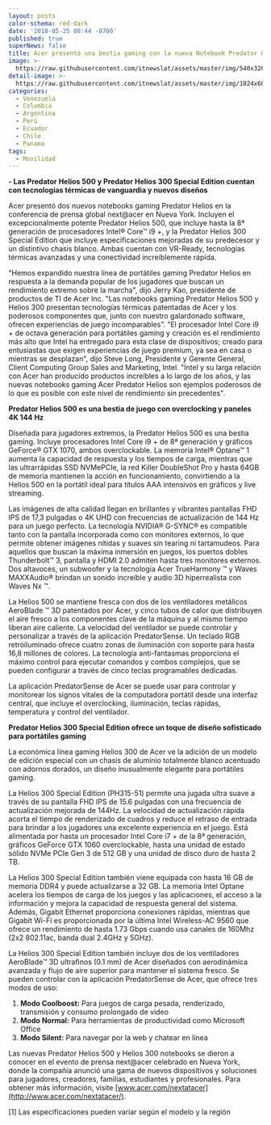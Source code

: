 ```yaml
---
layout: posts
color-schema: red-dark
date: '2018-05-25 08:44 -0700'
published: true
superNews: false
title: Acer presentó una bestia gaming con la nueva Notebook Predator Helios 500
image: >-
  https://raw.githubusercontent.com/itnewslat/assets/master/img/540x320/Acer-Predator-p.jpg
detail-image: >-
  https://raw.githubusercontent.com/itnewslat/assets/master/img/1024x680/Acer-Predator-g.jpg
categories:
  - Venezuela
  - Colombia
  - Argentina
  - Perú
  - Ecuador
  - Chile
  - Panama
tags:
  - Movilidad
---
```

**- Las Predator Helios 500 y Predator Helios 300 Special Edition cuentan con tecnologías térmicas de vanguardia y nuevos diseños**

Acer presentó dos nuevos notebooks gaming Predator Helios en la conferencia de prensa global next@acer en Nueva York. Incluyen el excepcionalmente potente Predator Helios 500, que incluye hasta la 8ª generación de procesadores Intel® Core™   i9 +, y la Predator Helios 300 Special Edition que incluye especificaciones mejoradas de su predecesor y un distintivo chasis blanco. Ambas cuentan con VR-Ready, tecnologías térmicas avanzadas y una conectividad increíblemente rápida.
 
"Hemos expandido nuestra línea de portátiles gaming Predator Helios en respuesta a la demanda popular de los jugadores que buscan un rendimiento extremo sobre la marcha", dijo Jerry Kao, presidente de productos de TI de Acer Inc. "Las notebooks gaming Predator Helios 500 y Helios 300 presentan tecnologías térmicas patentadas de Acer y los poderosos componentes que, junto con nuestro galardonado software, ofrecen experiencias de juego incomparables”.
"El procesador Intel Core i9 + de octava generación para portátiles gaming y creación es el rendimiento más alto que Intel ha entregado para esta clase de dispositivos; creado para entusiastas que exigen experiencias de juego premium, ya sea en casa o mientras se desplazan", dijo Steve Long, Presidente y Gerente General, Client Computing Group Sales and Marketing, Intel. "Intel y su larga relación con Acer han producido productos increíbles a lo largo de los años, y las nuevas notebooks gaming Acer Predator Helios son ejemplos poderosos de lo que es posible con este nivel de rendimiento sin precedentes".

**Predator Helios 500 es una bestia de juego con overclocking y paneles 4K 144 Hz**

Diseñada para jugadores extremos, la Predator Helios 500 es una bestia gaming. Incluye procesadores Intel Core i9 + de 8ª generación y gráficos GeForce® GTX 1070, ambos overclockable. La memoria Intel® Optane™ 1 aumenta la capacidad de respuesta y los tiempos de carga, mientras que las ultrarrápidas SSD NVMePCIe, la red Killer DoubleShot Pro y hasta 64GB de memoria mantienen la acción en funcionamiento, convirtiendo a la Helios 500 en la portátil ideal para títulos AAA intensivos en gráficos y live streaming.

Las imágenes de alta calidad llegan en brillantes y vibrantes pantallas FHD IPS de 17,3 pulgadas o 4K UHD con frecuencias de actualización de 144 Hz para un juego perfecto. La tecnología NVIDIA® G-SYNC® es compatible tanto con la pantalla incorporada como con monitores externos, lo que permite obtener imágenes nítidas y suaves sin tearing ni tartamudeos. Para aquellos que buscan la máxima inmersión en juegos, los puertos dobles Thunderbolt™ 3, pantalla y HDMI 2.0 admiten hasta tres monitores externos. Dos altavoces, un subwoofer y la tecnología Acer TrueHarmony ™ y Waves MAXXAudio® brindan un sonido increíble y audio 3D hiperrealista con Waves Nx ™.

La Helios 500 se mantiene fresca con dos de los ventiladores metálicos AeroBlade ™ 3D patentados por Acer, y cinco tubos de calor que distribuyen el aire fresco a los componentes clave de la máquina y al mismo tiempo liberan aire caliente. La velocidad del ventilador se puede controlar y personalizar a través de la aplicación PredatorSense.
Un teclado RGB retroiluminado ofrece cuatro zonas de iluminación con soporte para hasta 16,8 millones de colores. La tecnología anti-fantasmas proporciona el máximo control para ejecutar comandos y combos complejos, que se pueden configurar a través de cinco teclas programables dedicadas.

La aplicación PredatorSense de Acer se puede usar para controlar y monitorear los signos vitales de la computadora portátil desde una interfaz central, que incluye el overclocking, iluminación, teclas rápidas, temperatura y control del ventilador.

**Predator Helios 300 Special Edition ofrece un toque de diseño sofisticado para portátiles gaming**

La económica línea gaming Helios 300 de Acer ve la adición de un modelo de edición especial con un chasis de aluminio totalmente blanco acentuado con adornos dorados, un diseño inusualmente elegante para portátiles gaming. 

La Helios 300 Special Edition (PH315-51) permite una jugada ultra suave a través de su pantalla FHD IPS de 15.6 pulgadas con una frecuencia de actualización mejorada de 144Hz. La velocidad de actualización rápida acorta el tiempo de renderizado de cuadros y reduce el retraso de entrada para brindar a los jugadores una excelente experiencia en el juego. Está alimentada por hasta un procesador Intel Core i7 + de la 8ª generación, gráficos GeForce GTX 1060 overclockable, hasta una unidad de estado sólido NVMe PCIe Gen 3 de 512 GB y una unidad de disco duro de hasta 2 TB.

La Helios 300 Special Edition también viene equipada con hasta 16 GB de memoria DDR4 y puede actualizarse a 32 GB. La memoria Intel Optane acelera los tiempos de carga de los juegos y las aplicaciones, el acceso a la información y mejora la capacidad de respuesta general del sistema. Además, Gigabit Ethernet proporciona conexiones rápidas, mientras que Gigabit Wi-Fi es proporcionada por la última Intel Wireless-AC 9560 que ofrece un rendimiento de hasta 1.73 Gbps cuando usa canales de 160Mhz (2x2 802.11ac, banda dual 2.4GHz y 5GHz).

La Helios 300 Special Edition también incluye dos de los ventiladores AeroBlade™ 3D ultrafinos (0.1 mm) de Acer diseñados con aerodinámica avanzada y flujo de aire superior para mantener el sistema fresco. Se pueden controlar con la aplicación PredatorSense de Acer, que ofrece tres modos de uso:

1. **Modo Coolboost:** Para juegos de carga pesada, renderizado, transmisión y consumo prolongado de video
2. **Modo Normal:** Para herramientas de productividad como Microsoft Office
3. **Modo Silent:** Para navegar por la web y chatear en línea

Las nuevas Predator Helios 500 y Helios 300 notebooks se dieron a conocer en el evento de prensa next@acer celebrado en Nueva York, donde la compañía anunció una gama de nuevos dispositivos y soluciones para jugadores, creadores, familias, estudiantes y profesionales. Para obtener más información, visite [www.acer.com/nextatacer](http://www.acer.com/nextatacer/).

[1] Las especificaciones pueden variar según el modelo y la región